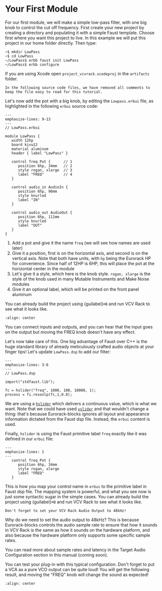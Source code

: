 # Your First Module

For our first module, we will make a simple low-pass filter, with one big knob to control
the cut off frequency.
First create your new project by creating a directory and populating it with a simple Faust template.
Choose first where you want this project to live. In this example we will put this project in
our home folder directly. Then type:

```shell-session
~$ mkdir LowPass
~$ cd LowPass
~/LowPass$ erbb faust init LowPass
~/LowPass$ erbb configure
```

If you are using Xcode open `project_vcvrack.xcodeproj` in the `artifacts` folder.

```{note}
In the following source code files, we have removed all comments to
keep the file easy to read for this tutorial.
```

Let's now add the pot with a big knob, by editing the `Lowpass.erbui` file,
as highlighted in the following `erbui` source code:

```{code-block} erbui
---
emphasize-lines: 9-13
---
// LowPass.erbui

module LowPass {
   width 12hp
   board kivu12
   material aluminum
   header { label "LowPass" }

   control freq Pot {      // 1
      position 6hp, 34mm   // 2
      style rogan, xlarge  // 3
      label "FREQ"         // 4
   }

   control audio_in AudioIn {
      position 6hp, 96mm
      style knurled
      label "IN"
   }

   control audio_out AudioOut {
      position 6hp, 111mm
      style knurled
      label "OUT"
   }
}
```

1. Add a pot and give it the name `freq` (we will see how names are used later)
2. Give it a position, first is on the horizontal axis, and second is on the vertical axis.
   Note that both have units, with `hp` being the Eurorack HP for convenience.
   Since half of 12HP is 6HP, this will place the pot at the horizontal center in the module
3. Let's give it a style, which here is the knob style. `rogan, xlarge` is the style of the knob used
   in many Mutable Instruments and Make Noise modules
4. Give it an optional label, which will be printed on the front panel aluminum

You can already build the project using {guilabel}`⌘B` and run VCV Rack to see what it looks like.

```{image} first-add-freq.png
:align: center
```

You can connect inputs and outputs, and you can hear that the input goes on the output
but moving the FREQ knob doesn't have any effect.

Let's now take care of this. 
One big advantage of Faust over C++ is the huge standard library of already meticulously
crafted audio objects at your finger tips!
Let's update `LowPass.dsp` to add our filter:

```{code-block} faust
---
emphasize-lines: 3-6
---
// LowPass.dsp

import("stdfaust.lib");

fc = hslider("freq", 1000, 100, 10000, 1);
process = fi.resonlp(fc,1,0.8);
```

We are using a [`hslider`](https://faustdoc.grame.fr/manual/syntax/#hslider-primitive)
which delivers a continuous value, which is what we want. Note
that we could have used [`vslider`](https://faustdoc.grame.fr/manual/syntax/#vslider-primitive)
and that wouldn't change a thing:
that's because Eurorack-blocks ignores all layout and appearance information dictated from
the Faust dsp file. Instead, the `erbui` content is used.

Finally, `hslider` is using the Faust primitive label `freq` exactly like it was defined in our `erbui` file:

```{code-block} erbui
---
emphasize-lines: 1
---
   control freq Pot {
      position 6hp, 34mm
      style rogan, xlarge
      label "FREQ"
   }
```

This is how you map your control name in `erbui` to the primitive label in Faust dsp file.
The mapping system is powerful, and what you see now is just some syntactic sugar in the
simple cases.
You can already build the project using {guilabel}`⌘B` and run VCV Rack to see what it looks like.

```{important}
Don't forget to set your VCV Rack Audio Output to 48kHz!
```

Why do we need to set the audio output to 48kHz?
This is because Eurorack-blocks controls the audio sample rate to ensure that how it
sounds in VCV Rack is the same as how it sounds on the hardware platform, and also
because the hardware platform only supports some specific sample rates.

You can read more about sample rates and latency in the Target Audio Configuration section
in this manual (coming soon).

You can test your plug-in with this typical configuration. Don't forget to put a VCA as a pure
VCO output can be quite loud!
You will get the following result, and moving the "FREQ" knob will change the sound as expected!

```{image} first-add-filter.png
:align: center
```
